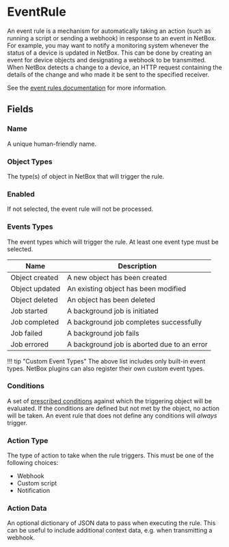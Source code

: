 # EventRule

An event rule is a mechanism for automatically taking an action (such as running a script or sending a webhook) in response to an event in NetBox. For example, you may want to notify a monitoring system whenever the status of a device is updated in NetBox. This can be done by creating an event for device objects and designating a webhook to be transmitted. When NetBox detects a change to a device, an HTTP request containing the details of the change and who made it be sent to the specified receiver.

See the [event rules documentation](../../features/event-rules.md)  for more information.

## Fields

### Name

A unique human-friendly name.

### Object Types

The type(s) of object in NetBox that will trigger the rule.

### Enabled

If not selected, the event rule will not be processed.

### Events Types

The event types which will trigger the rule. At least one event type must be selected.

| Name           | Description                                 |
|----------------|---------------------------------------------|
| Object created | A new object has been created               |
| Object updated | An existing object has been modified        |
| Object deleted | An object has been deleted                  |
| Job started    | A background job is initiated               |
| Job completed  | A background job completes successfully     |
| Job failed     | A background job fails                      |
| Job errored    | A background job is aborted due to an error |

!!! tip "Custom Event Types"
    The above list includes only built-in event types. NetBox plugins can also register their own custom event types.

### Conditions

A set of [prescribed conditions](../../reference/conditions.md) against which the triggering object will be evaluated. If the conditions are defined but not met by the object, no action will be taken. An event rule that does not define any conditions will _always_ trigger.

### Action Type

The type of action to take when the rule triggers. This must be one of the following choices:

* Webhook
* Custom script
* Notification

### Action Data

An optional dictionary of JSON data to pass when executing the rule. This can be useful to include additional context data, e.g. when transmitting a webhook.
